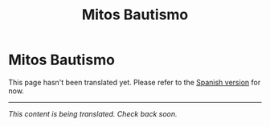﻿---
title: Mitos Bautismo
---

<!-- TODO: translation missing -->

# Mitos Bautismo

This page hasn't been translated yet. Please refer to the [Spanish version](/es/mitos-bautismo) for now.

---

*This content is being translated. Check back soon.*
